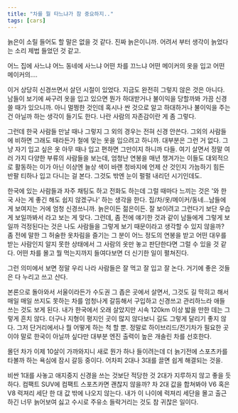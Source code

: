 ```yaml
---
title: "차를 뭘 타느냐가 참 중요하지.."
tags: [cars]
---
```


늙은이 소릴 들어도 할 말은 없을 것 같다. 진짜 늙은이니까. 어려서 부터 생각이 늙었다는 소리 제법 들었던 것 같고.

어느 집에 사느냐 어느 동네에 사느냐 어떤 차를 끄느냐 어떤 메이커의 옷을 입고 어떤 메이커의....

이거 상당히 신경쓰면서 살던 시절이 있었다. 지금도 완전히 그렇지 않은 것은 아니다. 남들이 보기에 싸구려 옷을 입고 있으면 뭔가 하대받거나 불이익을 당할까봐 가끔 신경 쓸 때가 있으니까. 아니 멀쩡한 것인데 혹시나 싼 것으로 알고 하대하거나 불이익을 주는 건 아닐까 하는 생각이 들기도 한다. 나란 사람의 자존감이란 게 좀 그렇다. 

그런데 한국 사람들 만날 때나 그렇지 그 외의 경우는 전혀 신경 안쓴다. 그외의 사람들에 비하면 그래도 때라든가 철에 맞는 옷을 입으려고 하니까. 대부분은 그런 거 없다. 그냥 자기 입고 싶은 옷 아무 때나 입고 편하면 그만이지 하니까 다들. 여기 살면서 정말 여러 가지 다양한 부류의 사람들을 보는데, 엄청난 연봉을 매년 챙겨가는 이들도 대외적으로 활동하는 이가 아닌 이상엔 늘상 색이 바랜 청바지에 언제 산 것인지 가늠하기 힘든 반팔 티하나 입고 다니는 걸 본다. 그것도 밖엔 눈이 펄펄 내리던 시기인데도. 

한국에 있는 사람들과 자주 채팅도 하고 전화도 하는데 그럴 때마다 느끼는 것은 '와 한국 사는 게 좋긴 해도 쉽지 않겠구나' 하는 생각을 한다. 집/차/옷/메이커/동네...남들에게 보여지는 거에 엄청 신경쓰니까. 늙은이든 젊은이든. 잘 보이려고 그런다기 보단 우습게 보일까봐서 라고 보는 게 맞다. 그런데, 좀 전에 얘기한 것과 같이 남들에게 그렇게 보일까 걱정된다는 것은 나도 사람들을 그렇게 보기 때문이라고 생각할 수 있지 않을까? 좀 전에 말한 그 허술한 옷차림을 즐기는 그 분이 어느 정도의 연봉을 받고 어떤 대우를 받는 사람인지 알지 못한 상태에서 그 사람의 옷만 놓고 판단한다면 그럴 수 있을 것 같다. 어떤 차를 몰고 뭘 먹는지까지 들여다보면 더 신기한 일이 펼쳐진다.

그런 의미에서 보면 정말 우리 나라 사람들은 잘 먹고 잘 입고 잘 논다. 거기에 좋은 것들은 다 누리고 쓰고 산다.  

본론으로 돌아와서 서울이라든가 수도권 그 좁은 곳에서 살면서, 그것도 길 막히고 해서 매일 매일 쓰지도 못하는 차를 엄청나게 갈등해서 구입하고 신경쓰고 관리하느라 애들 쓰는 것도 보게 된다. 내가 한국에서 오래 살았지만 시속 120km 이상 밟을 만한 데는 그렇게 흔치 않다. 더구나 지형이 평지인 곳이 많지 않다보니 길도 그렇게 달리기 좋지 않다. 그저 단거리에서나 뭘 어떻게 하는 척 할 뿐. 정말로 하이브리드/전기차가 필요한 곳이야 말로 한국이 아닐까 싶다만 대부분 엔진 출력이 높은 개솔린 차를 선호한다. 

몰던 차가 이제 10살이 가까와지니 새로 뭔가 하나 들이려는데 더 늙기전에 스포츠카를 타볼까 하는 욕심에 잠시 갈등 중이다. 어차피 2대나 3대를 끌면 쉽게 해결되는 것을.

비싼 1대를 사놓고 애지중지 신경을 쓰는 것보단 적당한 것 2대가 지루하지 않고 좋을 듯 하다. 컴팩트 SUV에 컴팩트 스포츠카면 괜찮지 않을까? 차 2대 값을 합쳐봐야 V6 혹은 V8 럭져리 세단 한 대 값 밖에 나오지 않는다. 내가 이 나이에 럭져리 세단을 몰고 출근하긴 너무 늙어보여 싫고 수시로 주유소 들락거리는 것도 참 귀찮은 일이다. 